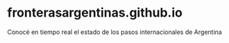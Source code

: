 # fronterasargentinas.github.io
Conocé en tiempo real el estado de los pasos internacionales de Argentina
